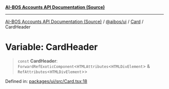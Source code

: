 [**AI-BOS Accounts API Documentation (Source)**](../../../../README.md)

***

[AI-BOS Accounts API Documentation (Source)](../../../../README.md) / [@aibos/ui](../../README.md) / [Card](../README.md) / CardHeader

# Variable: CardHeader

> `const` **CardHeader**: `ForwardRefExoticComponent`\<`HTMLAttributes`\<`HTMLDivElement`\> & `RefAttributes`\<`HTMLDivElement`\>\>

Defined in: [packages/ui/src/Card.tsx:18](https://github.com/pohlai88/accounts/blob/48103fb36d28b2b9bfb33472b6de2f719773cde9/packages/ui/src/Card.tsx#L18)
